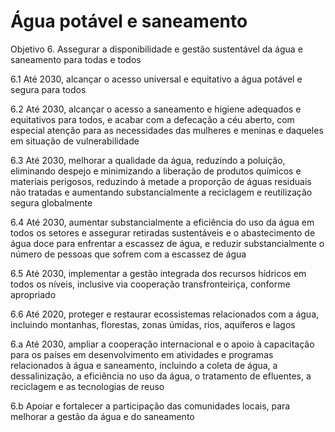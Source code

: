 # Água potável e saneamento

Objetivo 6. Assegurar a disponibilidade e gestão sustentável da água e saneamento para todas e todos

6.1 Até 2030, alcançar o acesso universal e equitativo a água potável e segura para todos

6.2 Até 2030, alcançar o acesso a saneamento e higiene adequados e equitativos para todos, e acabar com a defecação a céu aberto, com especial atenção para as necessidades das mulheres e meninas e daqueles em situação de vulnerabilidade

6.3 Até 2030, melhorar a qualidade da água, reduzindo a poluição, eliminando despejo e minimizando a liberação de produtos químicos e materiais perigosos, reduzindo à metade a proporção de águas residuais não tratadas e aumentando substancialmente a reciclagem e reutilização segura globalmente

6.4 Até 2030, aumentar substancialmente a eficiência do uso da água em todos os setores e assegurar retiradas sustentáveis e o abastecimento de água doce para enfrentar a escassez de água, e reduzir substancialmente o número de pessoas que sofrem com a escassez de água

6.5 Até 2030, implementar a gestão integrada dos recursos hídricos em todos os níveis, inclusive via cooperação transfronteiriça, conforme apropriado

6.6 Até 2020, proteger e restaurar ecossistemas relacionados com a água, incluindo montanhas, florestas, zonas úmidas, rios, aquíferos e lagos

6.a Até 2030, ampliar a cooperação internacional e o apoio à capacitação para os países em desenvolvimento em atividades e programas relacionados à água e saneamento, incluindo a coleta de água, a dessalinização, a eficiência no uso da água, o tratamento de efluentes, a reciclagem e as tecnologias de reuso

6.b Apoiar e fortalecer a participação das comunidades locais, para melhorar a gestão da água e do saneamento